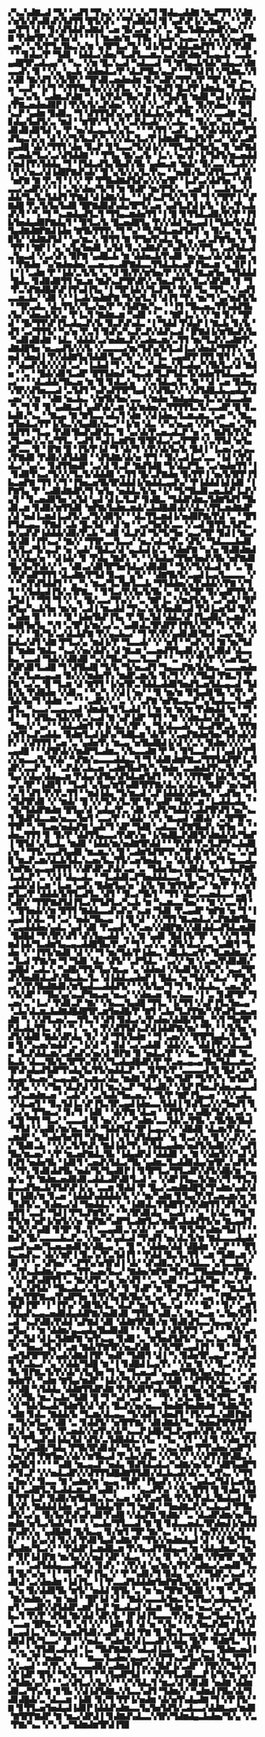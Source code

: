 ▞▚▃▚▟▇▃▟▝▜▞▝▃▟▜▝▜▚▃▚▝▞▝▞▃▚▞▜▝▉▟▄▃▟▟▇▝▆▃▛▜▜▝▞▟▇▞▅▜▞▟▚▟▊▟▚▜▟▜▜▝█▜▞▟▚▝▝▜▚▟▉▟▟▝█▝▄▟▚▛▐▞▄▜▅▞▃▝▝▃▛▞▄▞▛▜▝▟▝▝▊▞▟▜▟▟▚▟▇▟▝▃▅▝█▞▃▞▅▝▞▝▃▝▇▃▜▟▇▃▅▟▛▞▅▞▞▝▇▝▛▟▆▜▛▞▚▞▙▞▟▝▝▝▐▝▆▃▆▞▆▝▜▜▙▝▐▃▙▞▚▃▄▃▚▞▞▃▜▞▄▃▟▜▙▃▅▞▝▃▜▞▛▜▃▜▙▃▚▞▆▝▄▜▛▜▃▞▜▞▝▟▐▞▙▟▝▟▟▃▆▟▜▜▝▞▟▝▛▟▉▝▝▝▊▟▄▞▛▝▜▟▊▝▐▟▟▃▞▟▅▞▜▃▟▜▃▃▆▃▚▃▛▟▛▟▆▞▜▃▄▃▙▝▃▃▙▝▄▟█▜▛▃▟▃▄▞▚▝▚▃▝▞▆▝█▃▚▃▟▝▚▟▃▃▟▝▜▝▇▜▄▃▙▜▟▞▚▟▄▃▞▟▇▃▃▟▚▝▉▝▝▞▄▝▄▃▙▝▟▟▅▟▃▞▛▝▟▃▛▜▙▞▄▃▛▝▝▜▜▟▐▜▝▞▜▟▆▃▚▜▞▟▉▝▇▞▟▜▝▞▙▜▛▞▝▜▛▟▊▃▅▟▅▟▆▝▉▞▚▟▛▞▜▜▚▞▛▝▜▛▐▞▅▝▄▃▅▝▃▃▛▝▐▞▜▝▚▜▜▜▙▞▙▞▞▞▟▜▃▝▞▝▆▝▇▟▜▝█▃▛▛▐▟▆▟▄▝▜▃▙▃▚▝▄▃▚▞▙▝▃▟▆▃▛▟▇▝▚▝▐▞▛▟▞▜▙▞▚▛▐▝▞▜▄▛▇▝▆▟█▝▚▟▐▞▞▟▅▟▞▛▇▃▅▟▅▟▉▛▐▝▛▞▙▜▞▃▛▟▅▞▝▞▞▟▝▞▃▞▛▝▄▜▃▝▉▞▛▟▅▞▝▝▉▜▚▃▛▝▄▟▆▝▉▟▉▃▝▜▝▟▜▜▜▟▚▞▄▞▙▜▟▃▙▞▆▞▜▜▙▝▝▞▞▃▃▟▇▝▅▟▊▟▄▞▙▟▜▞▃▝▆▟▝▝▆▜▛▞▜▝▄▜▝▃▛▟▃▟▞▝▞▃▙▃▝▝▉▞▄▞▚▃▚▟▆▝▞▟▊▟▊▟▉▜▟▝▄▝▛▝▅▞▟▃▄▃▙▞▄▜▃▝▝▝▚▜▜▝▃▟▚▝▚▝▛▟▞▟▟▞▄▞▛▜▟▜▄▃▚▞▄▝▟▝▞▞▜▞▙▃▛▞▚▝▞▞▟▃▜▃▞▛▐▟▆▟▛▜▅▟▜▞▛▃▞▝▟▞▃▟▛▃▄▟█▝▟▞▞▜▜▜▝▟▅▝▉▃▛▝▊▜▃▃▞▜▞▟▐▞▞▝▜▜▃▟▞▜▅▜▄▝▉▝▅▛▇▟▛▃▅▟▞▜▃▞▃▞▟▜▟▟▇▝▝▝▛▜▄▝▇▞▃▞▙▝▐▃▚▝▅▞▟▝▐▞▜▟▜▞▆▃▅▟▟▞▅▟▐▜▚▜▟▟▄▝▜▝▐▜▟▃▟▜▄▜▙▟▚▜▙▝▄▟▅▃▆▝▆▟▞▝▉▞▃▃▚▜▃▟▞▞▚▜▝▞▅▃▞▟▐▟█▛▇▟▚▟▞▝█▝▄▜▞▞▄▜▃▜▚▃▝▝▅▟▊▞▙▞▟▜▜▃▃▟▝▟▝▝▅▛▇▝▇▝▛▃▜▝▐▝▞▝▛▝▛▜▙▟▇▟▜▟▚▞▞▞▅▜▛▝▐▃▛▃▞▟▟▜▅▝▝▟▜▃▃▞▃▟▛▞▞▝▐▝▃▜▞▟▅▞▜▞▜▝▆▝▉▟▛▝▆▞▛▜▞▃▝▃▅▛▐▝▃▃▙▜▃▞▞▟▟▞▜▃▜▃▜▟▟▜▝▛▇▟▝▟▐▟▇▞▟▃▝▝▐▟▚▃▛▜▞▞▜▝▊▝▜▝▞▜▛▛▐▝▚▛▇▟█▝▛▃▜▞▙▞▙▟▉▝█▛▇▟▉▟▚▟▄▜▛▜▞▃▅▝▄▟▜▃▛▟▐▞▙▝▐▞▃▜▚▃▙▟▚▜▝▝▚▝▜▝▚▃▆▟▄▟▜▃▜▝▜▜▄▃▆▟▅▜▜▝▐▝█▝▊▜▜▟▃▟▉▞▛▞▛▝▐▜▙▜▅▟▄▟▉▛▇▟▄▜▝▝▉▜▃▞▙▝█▃▅▟█▜▄▝▛▞▞▟▟▝▆▃▄▟▐▝▜▟▅▜▞▟▟▜▄▟▇▟▇▛▇▟▐▟▅▝▇▜▙▜▜▜▚▝▜▝▚▞▝▜▞▜▟▃▅▟▜▟▜▝▄▝▉▞▃▝▆▝▆▝▉▜▞▝▟▟▇▟▜▟▝▝▄▞▆▃▚▝▉▜▜▝▇▝▛▜▅▜▚▟▃▜▄▝▄▝▃▞▃▛▇▜▅▝▅▝▉▝▛▛▐▝▇▛▐▝▄▝▄▜▄▜▅▟▊▝▄▜▟▝▊▃▚▟▇▟▚▞▚▟▜▞▞▞▛▜▃▝▃▟▜▟▃▟▃▜▄▃▟▝▞▃▞▟▚▝▉▛▇▝▄▟█▃▙▝▆▝▟▟▅▃▙▜▚▟▉▝▅▞▅▃▞▟▞▟▞▟▅▝▄▝▝▛▇▟▅▝▚▞▆▟▅▟▅▞▃▃▅▃▄▃▟▛▇▟▃▃▜▜▟▃▙▃▅▛▐▜▅▃▆▝▄▝▊▛▐▝▐▝▐▝▃▟▆▝▛▝▐▟▞▃▜▞▙▝▄▝▟▝▉▞▛▞▆▜▅▞▛▝▞▞▙▝▇▃▆▜▅▝▜▜▟▟▟▝█▟▃▝▊▟▉▟▉▜▜▝▆▃▆▝▇▟▚▃▛▜▛▟▛▞▃▜▅▃▛▜▚▝▉▃▞▟▛▟▉▝▊▝▜▝▛▃▚▛▇▟█▟▚▛▐▜▚▟▐▜▄▝▐▝▜▛▐▟▞▞▜▃▛▜▞▝▛▟▝▜▄▝▜▜▃▝▞▃▟▜▃▃▆▃▙▞▝▟▉▝▞▝▐▃▟▞▅▟▆▛▇▝▜▞▅▜▃▜▝▟▐▜▝▜▚▝▆▞▜▝▄▞▆▟▜▞▙▝▝▜▛▃▟▃▝▟▃▜▜▞▞▜▃▞▅▞▛▝▚▜▟▛▇▞▚▃▝▝▐▜▝▜▙▃▅▃▜▜▚▟▟▜▙▞▙▞▝▟▅▃▙▜▞▃▝▛▐▃▜▝▇▟▆▃▆▝▚▟▉▝▝▃▝▝▇▛▐▃▚▝▞▝▇▝▊▞▝▜▛▟▝▝█▞▜▜▚▛▐▜▃▟▄▃▛▞▙▝▉▃▛▟▚▟▃▝▐▝▜▟▟▝▛▟▄▛▐▝▇▃▙▝▊▞▙▝▟▜▝▃▞▜▜▜▞▝▚▞▅▝▛▃▜▝▉▟▚▞▚▃▛▃▛▞▟▟▚▃▟▝▐▛▇▟▐▞▆▜▙▟▚▜▄▝▚▟▊▟▉▟▇▝▐▟▃▝▟▟▟▞▃▞▅▟▆▃▛▞▃▟▅▃▆▞▃▜▜▝▆▞▜▃▛▞▃▟▇▜▚▟▇▟█▜▅▝▅▃▄▟▜▞▞▞▙▝▞▃▃▃▃▞▆▞▜▟▚▞▙▜▃▟▐▃▞▟▅▟▞▜▜▜▚▝▃▞▅▟▝▟▅▟▐▝▛▞▟▟▇▜▄▜▟▟▊▜▃▞▜▞▝▞▞▞▜▃▝▃▄▟▛▛▐▜▜▝▉▜▝▃▚▝▊▞▝▟▄▟▚▜▞▞▞▟▝▃▞▝▐▃▙▟▝▜▝▃▚▜▃▝▚▟▅▃▚▜▃▟▄▞▚▜▙▜▃▞▟▝▇▟▅▝▝▃▝▝█▟▞▟▊▜▃▟▛▝█▜▜▟▅▟▝▜▄▃▟▞▜▃▛▜▟▃▜▞▟▟▅▜▜▟▃▃▅▃▞▃▞▝▝▝▟▃▟▟▞▜▙▃▅▝▆▝█▝▊▟▃▞▄▝▝▞▃▜▟▃▄▜▃▝▇▝▝▟▝▃▅▝▉▟▅▃▚▜▛▞▟▜▅▃▃▟▝▃▜▟▜▝▚▟▚▟▜▜▛▜▄▟▝▞▟▜▙▞▞▝▞▟▜▟█▃▙▃▄▟▄▞▟▃▅▞▝▞▆▝▝▟▇▝▅▃▙▃▝▞▆▜▙▜▅▞▃▃▝▞▆▟▅▝▆▟▄▟▄▃▜▃▚▞▟▃▃▟▅▝▚▝▜▝▊▝█▝▄▟▇▃▟▝▄▟▛▟▞▃▆▝▟▞▆▟▅▞▃▜▜▜▜▜▃▜▞▃▃▟▛▝█▝▊▃▙▟▊▞▚▃▝▝▇▃▄▝▇▝▇▜▃▃▚▟▃▜▝▟▆▝▞▟▐▟▅▃▜▃▆▃▆▃▝▃▅▝▚▝▇▃▅▜▅▟▃▞▛▛▐▞▙▃▚▜▄▟▉▞▅▃▞▝▐▞▆▝▟▃▝▞▚▞▅▃▅▝▞▟▜▝▄▃▅▝▃▜▜▟▟▜▜▝▜▃▄▝▛▟▊▜▙▟▚▟▛▟▃▝▊▝▄▞▟▞▛▃▅▃▟▃▛▝▅▝▃▝▇▟▜▞▛▞▙▞▜▃▅▞▞▃▚▞▜▜▃▝▃▟▜▝▚▟▐▃▆▛▇▝▉▜▛▟▃▞▃▞▛▜▛▝▞▃▜▜▟▝▅▜▄▟▛▃▃▝▉▝▐▛▇▝█▝▐▜▞▛▐▟▝▜▝▟▞▜▝▞▛▞▟▞▙▞▙▝█▟▐▝▐▃▅▞▃▞▄▃▞▛▇▟▉▝▛▟▉▞▟▜▟▟▉▝▝▟▜▟▇▞▟▞▅▝▛▜▝▝▉▞▃▟▐▃▞▃▃▝▐▟▝▞▛▟▟▃▞▝▄▞▃▝▊▟▜▜▅▟▛▝▃▞▟▝▊▃▛▝▇▟▜▟█▝▜▞▟▃▛▜▃▝▃▞▅▟▅▜▜▝▐▝▊▟▉▜▚▃▞▜▞▞▞▜▃▜▞▟▟▟▉▝▃▜▜▝█▞▃▛▇▟▅▝▉▞▛▛▐▝▅▞▙▜▛▛▐▜▙▃▅▛▇▝▜▜▝▞▜▝▐▜▅▃▅▜▙▜▛▟▟▟▐▞▆▟▟▃▄▟▚▞▝▛▐▟▟▟▐▟▐▟▊▝▐▛▇▜▄▝▛▝▃▟▉▟▇▟▛▞▜▝▅▜▄▝▅▟▟▃▜▞▅▝▐▞▝▜▞▜▙▟▊▃▅▃▙▛▐▃▛▞▄▜▝▝▊▃▅▟▉▜▅▝▄▜▟▝▄▟▝▟▐▃▜▃▛▝▊▟█▃▝▜▟▟▛▟▆▃▜▟▇▜▟▜▝▜▙▟▊▃▆▝▊▟▉▞▆▜▜▟▊▝▆▛▇▞▙▟▆▃▆▟▞▃▙▟█▟▊▟▞▞▟▃▚▜▜▃▆▟▇▟▛▞▟▝▅▟▐▃▆▟▐▃▟▜▞▃▞▜▞▟▉▜▞▝▝▟▃▜▜▃▆▟▐▞▅▟▉▛▇▞▛▟▝▃▝▝█▜▛▜▟▃▄▃▝▛▇▟▝▃▙▝█▃▜▟▝▝▟▝▆▝▝▃▞▜▅▜▞▃▃▝▞▃▟▝▉▜▜▃▜▟▜▃▆▞▄▟▚▛▐▟▟▟▞▟▉▞▛▃▙▝▚▟▉▝▟▃▛▟▝▜▞▜▞▜▅▝▄▃▞▜▛▝▉▟▐▝▇▃▞▟▞▟▉▝▐▜▚▃▞▝▇▞▞▝▜▜▛▃▃▜▃▃▞▝▅▃▚▟▃▞▛▃▝▟▜▞▝▜▟▃▃▃▙▟▊▞▙▜▃▞▜▞▄▃▛▝▅▝▄▟▞▝█▟▃▞▟▝▄▃▙▟▐▞▃▝▛▟▅▛▇▝▚▞▅▝▉▟▉▟▆▟▚▞▞▟▄▞▅▝▝▟▐▟▞▝▊▝▛▟▄▝▇▟▚▝▚▝▝▞▙▟▄▞▜▜▅▜▅▟▚▜▙▝▅▛▇▟▊▜▙▞▙▞▛▟▞▞▝▃▝▟▊▃▞▟▊▜▛▜▅▜▟▃▞▟▉▟▉▝▝▜▞▞▜▞▟▃▟▝▊▝▃▝▇▞▛▟▚▟▛▜▜▜▝▟▃▟▇▞▛▜▟▝▉▃▄▝▄▜▞▝▝▟▇▜▙▜▞▃▄▟▐▃▄▜▃▃▃▃▝▞▝▝▚▞▛▟▜▟▟▜▝▝▄▝▚▝▆▃▞▜▃▜▅▜▃▃▙▝▜▜▟▟▅▞▄▜▚▟▟▞▞▛▇▝▞▜▜▝▝▞▙▟▄▟▐▜▞▃▜▛▇▃▝▝▊▜▃▞▛▞▙▞▙▜▙▝▄▝▚▜▞▜▛▝▉▞▄▟▛▜▜▞▚▞▜▟▐▝▝▜▜▝▜▝▞▝▄▝█▞▃▃▞▜▚▞▞▝▃▝▇▛▐▃▝▞▆▟▜▞▙▝▃▞▚▟▞▝▉▛▇▜▄▞▚▃▙▜▅▝▆▞▅▝▃▟▐▝▆▃▟▟▝▜▚▃▚▞▙▜▅▟▉▃▟▝▛▟▐▃▅▜▟▝█▞▄▞▚▟▅▝▉▝▝▝▝▝█▝▐▟▅▜▙▛▐▜▄▝▛▝▉▃▜▟▝▟▟▃▚▛▐▜▃▟▉▞▚▃▆▟▝▝▆▟▉▜▅▜▄▝▚▜▝▃▜▛▐▞▆▞▃▞▃▝▄▟▊▟▃▜▛▟▛▛▐▜▜▞▞▜▞▝▜▝▄▜▚▝▟▃▝▞▝▝▉▞▜▞▃▞▟▃▙▛▇▝▛▞▄▃▙▃▞▝▜▝▛▞▛▞▄▟▊▟▊▜▙▟▝▃▄▞▅▞▝▞▙▟▃▞▟▜▝▟▇▝▛▜▃▞▄▝▆▟▐▞▛▝▜▃▃▟▞▝▞▝▅▜▝▝▚▟▚▝▟▝▇▝▆▞▜▟▉▝▆▟▆▝▇▟▃▝▚▃▞▞▅▞▟▟▚▝▟▝▇▃▆▝▃▃▅▟▜▜▄▟▊▞▄▜▝▟▉▟▝▟▃▃▙▃▝▃▃▟▝▜▟▞▞▟▉▟█▝▚▞▞▜▙▞▚▃▃▜▃▃▛▝▝▃▝▝▞▝▛▞▛▝▞▃▅▜▄▞▛▟▛▟▊▜▃▟█▝▜▝▟▜▙▟█▝▜▞▙▝▜▞▅▃▟▜▝▜▄▃▃▛▇▞▙▜▅▃▝▃▃▃▅▟▅▞▛▃▜▃▅▃▄▃▅▝▉▞▞▞▆▟▅▜▚▝▆▟▛▃▆▞▙▝▊▞▜▝▞▝▞▜▙▟▝▛▇▃▜▝▛▛▇▝▃▞▃▝█▝▜▃▆▝▟▝▇▜▜▝▐▞▅▜▛▃▜▟▟▃▟▟▉▜▅▟▜▃▅▜▟▃▄▃▟▝▜▟▊▞▙▝▛▟█▟▅▝▞▟▊▃▝▝▚▞▚▝▞▟▐▝▅▞▝▝▉▝▆▞▆▝▉▜▄▟▊▜▙▝▄▜▚▝▚▜▟▞▙▞▜▝▟▟▆▝▃▝▝▝▃▟▛▞▞▝▃▝▞▝▃▛▇▝▅▛▇▃▄▃▛▝▄▜▄▟▃▃▜▃▅▛▇▜▃▝▚▃▃▞▃▃▄▃▄▟▝▟▆▟▆▝▊▜▃▟▟▝▐▝▆▝▆▝▆▞▆▝▛▟▆▟▟▝▆▝▝▜▝▟▝▝▜▝▟▜▙▃▜▟▞▞▛▃▚▃▟▝▇▝▄▛▐▟▛▝▜▜▝▝▇▝▞▟▆▃▙▞▟▜▄▝▚▜▚▝▝▜▅▞▞▝▄▞▝▝▟▟▃▟▆▜▝▛▐▞▟▃▚▜▛▝▄▝▜▞▟▃▃▟▞▝▟▃▟▜▛▃▙▝▛▛▇▞▆▜▚▃▛▃▟▟▄▝▉▟▆▜▃▟▐▟▚▞▜▟█▃▆▝▟▞▛▝▞▃▄▛▇▟▅▜▅▞▜▟▚▟▞▟▛▞▝▞▟▜▜▜▝▃▅▝▃▝▄▟▅▜▚▝▆▃▄▝▅▜▙▟█▟▐▞▟▝▞▃▚▝▉▟▆▞▞▞▞▝▄▃▄▟█▝▝▝▟▜▛▟▞▞▆▟▛▜▃▟▆▃▝▞▙▃▃▟▇▝▛▝▚▝▉▜▃▃▛▝▐▝▄▟▐▞▛▜▞▞▅▃▃▞▙▝▛▟▞▝▚▛▇▞▄▃▃▃▟▟▄▃▜▝▜▝▟▟▊▟▆▛▇▃▞▜▜▜▟▟▜▛▐▃▜▟▛▞▃▃▛▝▆▝▝▃▛▟▞▃▙▃▅▝▃▟▆▜▙▟▜▞▚▝▆▟▅▝▃▃▆▟▟▜▚▃▜▞▝▃▛▜▄▞▞▟▄▞▟▟▄▃▆▝▛▟▄▞▟▜▙▞▟▜▟▃▆▜▟▜▝▝▚▜▝▞▛▛▇▛▐▟▞▜▞▜▅▜▄▞▃▜▛▝▐▟▉▜▝▝▜▃▟▝▄▜▄▞▆▜▚▟▉▜▛▛▇▞▟▃▚▞▟▃▚▝▇▟▛▝▅▞▅▟▜▞▃▜▝▟▜▝▛▞▛▃▜▜▝▝▆▟▐▟▄▝▜▞▆▃▟▝▃▛▐▟▟▟▞▟▆▜▙▞▝▃▟▜▅▝▃▝▞▜▟▜▛▟▊▝▞▝▆▟▞▝█▝▞▞▜▞▚▜▃▜▛▝▉▞▄▟▛▝▜▟▞▃▆▝▐▃▟▟▃▟▄▝▝▝█▞▜▟▟▛▇▟▆▝█▜▄▞▟▝▄▟▄▞▛▃▝▟▉▝▃▟▜▞▜▟▟▞▃▟▟▜▛▟▜▝▅▞▚▃▜▝█▟▛▟▃▃▆▞▅▃▃▜▅▜▝▃▃▞▛▝▝▟▟▞▝▞▚▝▇▃▄▟▝▟▉▟▞▝▃▜▛▜▛▃▜▜▛▝▚▝▜▃▅▞▅▟▄▛▇▝▄▟▞▜▝▟▛▝▜▟█▝▃▟▃▃▚▛▇▜▙▟▚▝▆▜▅▝▚▝▝▟▅▃▜▜▜▝▊▝▉▞▛▝▟▟▜▜▄▃▃▞▛▟▛▞▅▝▐▞▆▟█▃▛▟▉▜▞▟▆▟▞▟▞▜▅▛▐▝█▜▟▝▄▜▄▟▃▝▆▟▉▝▐▟▟▞▆▞▅▟▇▜▛▟▟▝▝▝▛▞▛▝▛▃▜▃▛▜▚▃▙▟█▞▅▝▝▜▜▞▃▃▟▜▄▟▉▝▆▃▆▃▚▝█▝▃▟▆▜▟▜▛▜▚▞▜▛▐▞▆▜▞▞▚▃▝▃▚▟█▝▆▃▛▃▆▞▟▃▙▜▟▃▚▃▅▞▙▃▜▜▞▃▅▜▅▟▄▝▃▝▟▞▙▜▚▝▄▞▜▝▆▃▃▟▃▞▆▛▇▞▄▃▄▟▜▜▜▝▞▟▛▟▛▃▛▟▞▃▄▝▃▝▜▟▅▜▄▃▚▟▉▟▃▝▟▃▄▟▄▛▇▛▐▃▟▃▛▝▃▝▞▟▝▟▄▃▟▃▝▝▜▃▟▟▊▃▛▜▅▟▟▟▃▃▞▝▊▝▅▞▜▝▅▃▚▝▐▞▙▃▟▟▞▟▐▃▆▝▐▃▅▝▄▟▚▝█▟▆▜▄▞▅▝▐▞▙▝▇▝▇▜▜▟▛▃▞▝▆▞▛▝▛▞▅▜▅▜▃▞▛▝▟▟▟▞▙▜▜▃▟▜▃▝▟▜▝▝▉▃▞▜▙▜▝▝▜▜▝▟▄▞▃▃▅▟▃▃▞▃▄▜▚▟▛▞▝▜▜▛▇▟▜▟▐▜▃▞▛▜▟▜▃▞▚▃▙▝▆▝▚▃▆▃▃▜▅▞▝▝▇▝▞▃▃▜▜▝▚▝█▜▅▟▞▞▆▝█▜▜▝▇▟▟▃▃▟▚▟▚▞▚▃▆▝▜▟▊▝▛▃▄▟▛▝▆▛▇▝▅▝▜▝▐▃▄▟▐▞▟▃▝▜▝▃▞▝▅▟▞▜▙▃▄▝▐▝█▝▟▝▝▞▞▜▜▝▇▃▅▟▃▞▃▛▇▟▇▜▙▃▞▃▄▟▟▟▅▞▄▟▃▝▄▟▝▟▊▝▛▃▄▟▚▝▛▃▅▞▞▟█▛▇▞▞▟▊▟▟▃▟▜▟▃▆▟█▝█▟█▟▝▜▚▜▛▞▟▜▝▟▚▜▄▃▟▟▝▃▚▝▇▝▄▟▊▝█▟▐▜▞▜▛▝▄▝▞▞▜▝▜▝▆▟▐▟▞▜▃▟▆▜▄▃▄▃▟▟█▜▙▞▛▃▞▝▜▝▃▞▞▃▝▟▜▞▟▃▞▃▄▝▄▟▉▜▝▜▄▟▅▝▞▝▐▜▜▞▆▟▊▝▟▝▞▝▜▝▆▞▜▟▞▛▐▟▅▃▝▟█▃▙▃▅▜▚▝█▃▆▟▆▃▞▃▃▜▃▟▝▛▇▞▆▝▜▝▜▟▊▝▟▃▝▟▜▞▝▃▛▜▟▃▝▝▃▞▞▝▇▝▞▃▅▞▛▟▉▟▉▞▄▟█▟▝▃▟▃▚▝▚▟█▞▜▜▞▜▄▞▆▃▄▝▄▝▟▟▅▟▝▞▙▟▊▜▞▞▙▞▚▝▄▃▞▜▛▟▚▜▅▟▉▟▃▟▚▜▙▃▙▃▜▃▝▟▐▟▟▃▄▟▅▛▐▝█▟▃▝▅▝▜▟▞▝▟▃▞▝▛▜▄▜▃▞▚▜▚▜▙▟▇▟▊▞▆▜▄▟▃▃▟▟▟▜▞▝▝▞▙▜▄▞▜▝▜▝▊▞▟▃▙▃▝▃▅▃▜▞▚▜▞▟▛▝▝▜▙▞▄▞▄▃▛▜▅▃▅▝▅▃▞▝▞▟▅▃▅▝▉▃▚▃▃▝▐▝▃▝▊▟▛▜▛▝▜▃▅▞▃▝▐▃▞▝▛▟▊▃▛▝▇▞▝▞▙▃▃▜▄▟█▝▜▜▃▝▐▞▜▜▝▞▄▛▐▜▃▜▅▃▄▝▝▃▙▞▟▃▆▃▙▟▇▟█▟█▜▛▃▆▜▅▟█▞▛▝▇▜▝▃▙▞▜▃▛▛▇▞▚▜▚▟▜▃▅▃▅▟▇▝▚▝▞▟▜▃▅▞▃▃▜▜▃▜▝▟▜▝▉▟▃▞▄▜▚▟▅▞▟▟█▞▛▜▄▝▚▜▝▜▅▜▛▝▛▟▃▟▄▜▜▃▝▟▝▝▚▝▃▝▄▝▛▞▟▜▜▟▚▃▛▟▐▟▟▛▇▞▆▞▝▜▚▝▝▞▙▜▅▝▄▟▜▞▟▟█▝▇▟▞▟▛▟▄▝▊▞▝▟▝▜▜▞▙▟▆▝▝▜▝▃▅▞▞▝█▜▛▜▄▟▃▜▃▜▙▝▇▝▊▞▚▃▅▞▅▟▟▝▃▝▐▞▟▝▚▝▉▟▝▃▞▃▟▟▊▝▟▟▞▞▃▝▟▟▐▜▚▞▟▃▃▟▃▝▜▃▛▟▟▃▆▞▃▟▚▟▚▞▅▞▟▝▉▛▇▝▉▝▅▟▃▞▛▝▞▝▆▃▝▜▜▟▚▟▉▝▇▃▙▃▙▝▟▃▃▜▙▜▃▜▛▜▚▞▛▞▞▜▃▟▄▟█▟▛▞▛▝▛▃▅▃▄▃▄▜▙▞▜▟▃▃▆▃▞▜▛▟▚▟▄▟▜▟▛▜▚▟▄▜▄▜▜▞▅▟▟▃▛▝▃▝▊▜▜▞▛▝▃▃▃▃▟▝█▝█▟▝▃▆▞▟▃▄▞▙▃▅▞▚▃▄▃▆▞▚▃▆▃▞▟▄▝▆▟▇▝▟▜▚▝▆▞▜▟▛▝▜▞▛▞▚▝▆▜▟▞▚▞▟▜▄▝▞▝▞▜▅▝▟▃▛▟▝▟▐▝▆▃▚▃▛▝▜▟▃▟▉▞▝▞▙▛▐▜▅▃▛▟▅▃▅▃▃▟▃▟▚▃▆▟▆▃▅▝▝▃▟▞▚▝▃▞▙▟▞▜▅▃▅▃▚▝▜▞▛▝▇▛▐▜▄▃▅▝▝▞▞▃▟▃▝▞▟▃▅▜▝▝▉▃▜▟▐▃▚▛▐▜▃▜▛▃▄▟▐▟▅▃▃▜▟▟▐▝▊▟▜▃▞▞▞▜▅▟▜▝▊▝▃▞▄▝▛▜▅▃▞▝▊▞▜▝▐▟▊▝▝▟▞▛▇▝▟▃▅▝▝▟▜▜▞▃▚▟█▞▜▟▚▝▃▞▃▝▟▝█▝▜▜▝▜▃▞▝▃▃▃▟▝▉▝▅▞▞▝▃▞▚▟▆▞▃▃▜▟▞▃▜▜▙▝▃▜▙▜▙▜▙▟▝▜▜▟▝▞▄▟▊▞▆▞▅▃▜▟▞▝▜▟▟▜▟▃▜▛▐▃▄▃▞▞▝▟█▟█▝▟▃▆▞▛▟▃▝▃▃▆▟▛▝▄▝▚▟▅▜▅▜▜▝▚▛▇▟▐▝▄▜▝▟▜▟▄▟▞▝▅▝▊▃▞▞▅▝█▝▞▃▛▞▞▃▞▝█▟▊▃▙▝▝▞▞▃▜▞▛▟▚▝▇▟▐▟▞▜▚▝▚▜▟▃▄▟▅▞▅▟▜▞▙▟▉▞▞▝▄▟▜▜▙▞▆▃▅▞▝▞▛▝▆▃▅▛▇▟▃▜▙▝▐▟▄▟▛▟▝▟▟▟▉▝▄▝▇▝▞▟▅▜▞▞▚▟▝▟▊▟▜▝▅▟▅▜▙▝▐▟▊▜▝▃▅▟▚▜▟▃▞▜▙▝▄▟▆▃▜▃▟▟▉▟▄▞▆▜▛▃▚▟▜▞▙▝▞▜▚▝▊▟▊▟▟▜▙▝▅▟▞▜▞▜▄▟▊▛▐▝▊▜▛▜▃▞▜▜▃▟▛▞▟▜▞▟█▞▆▝▄▃▆▞▄▝▛▝▇▟▆▃▅▟▉▟▊▃▟▟▃▟▛▟▊▜▃▟▝▃▝▞▟▛▐▜▄▃▜▞▆▞▞▜▝▜▜▃▜▟▃▃▟▜▅▃▙▜▜▟▚▛▐▞▄▝▃▃▆▝▉▟▟▝▛▝█▃▞▃▅▟▇▟█▜▞▜▚▟▆▞▄▟▞▟█▝▐▟▉▞▆▝▊▃▅▝▐▟▟▟▚▟▟▟▟▞▙▝▞▝▆▞▚▟▆▝▊▜▄▞▛▞▛▃▅▃▆▞▅▝▆▝▉▟▜▞▃▝▊▟▅▃▞▟▝▜▅▟▟▃▚▝▄▝▐▟▉▟▃▜▜▟█▜▚▞▛▟▇▜▜▝▟▜▝▟▞▝▅▜▜▝▃▃▛▝▜▟▐▝▛▜▃▛▇▜▞▃▝▝▚▜▛▟▊▟▄▝▚▃▟▞▝▝▄▝▐▞▟▃▝▛▇▝▊▜▜▞▆▝▅▛▐▞▆▜▞▞▅▝▅▛▇▞▚▟▛▜▃▟▇▜▃▞▆▟▛▃▙▟▟▜▜▞▅▝▇▃▄▟▜▜▄▜▞▞▚▟█▝▊▜▛▝▊▃▜▝▃▃▄▟▊▃▚▞▟▞▝▃▞▝▜▝▊▜▞▜▚▟▆▞▜▟▐▝▝▝▇▟▚▝█▞▃▃▃▃▙▃▛▃▝▞▅▞▚▞▄▟▃▟▝▜▚▟▜▝▅▞▟▃▜▞▆▝▇▟▃▃▃▟▄▟▞▃▄▟▚▃▆▞▜▃▅▃▆▟▊▜▞▟█▃▄▝▃▝█▝▚▝▟▟▅▞▟▟▝▟█▟▆▝▞▃▛▝▝▝█▜▙▃▅▟▚▃▝▟▞▞▆▛▐▝▉▃▚▞▛▃▜▟▐▜▝▝▛▟▟▝█▃▜▃▜▜▝▃▆▝▜▟▉▃▆▝▞▟▊▝▞▝▃▝▟▜▅▞▝▃▛▜▚▞▅▜▛▟▐▝▟▞▝▟▚▟▉▃▚▞▝▟▟▃▃▝▄▜▃▃▙▞▞▞▚▜▚▃▙▟▆▞▄▃▅▃▜▜▚▃▅▞▙▃▞▝▇▟▅▞▆▛▇▝▜▟▜▃▛▜▙▟▅▟▚▞▛▜▙▝▞▞▚▟▚▟█▜▜▝▃▝▇▞▟▜▚▞▄▝▅▞▟▜▝▝▃▝▄▟▉▝▝▃▟▟▞▜▅▝▄▃▚▞▛▝▅▝▚▞▟▜▟▞▝▜▙▃▟▃▞▃▜▃▄▜▞▝▊▝▊▟▛▝▆▝█▃▜▜▃▟▝▜▜▃▝▝▇▃▙▟▚▟▄▜▜▛▇▃▄▜▚▟▛▜▅▝▊▜▚▜▄▜▙▜▙▞▅▝▄▞▝▃▛▝▛▞▝▃▄▝▐▜▙▞▅▝▛▜▙▛▐▜▛▝▐▝▐▜▚▞▝▟▊▜▙▜▃▝▟▃▛▝▆▞▜▝▆▃▚▟▝▝▝▝█▞▝▝▊▞▝▃▆▜▞▟▄▟▚▃▄▃▅▟▉▟▄▟▟▛▇▞▅▟▊▟▊▝▜▜▙▞▚▟▊▃▚▝▇▝▅▃▅▝▃▜▅▞▙▜▝▃▟▝▚▃▛▟▉▞▛▟▟▝▄▛▇▟▝▟▊▝▟▟▇▜▛▟▊▞▆▝▉▟▊▟▜▃▃▜▄▃▄▞▞▃▛▝▅▜▄▞▝▝▆▝▟▟▆▞▄▃▄▟▄▜▙▟▉▟▉▝▝▝▇▝▄▟▝▟▜▞▛▜▝▃▟▝▝▝▚▜▞▃▅▃▛▃▜▟▝▟▐▃▜▟▇▛▇▝▅▜▚▃▄▝▊▟█▝▃▝▆▜▅▟▜▟▜▞▚▃▚▃▚▃▞▜▟▝▊▞▜▞▝▜▅▃▞▜▄▜▝▃▆▝▇▟▞▛▇▜▛▞▅▃▛▟▊▝▚▜▞▜▛▃▄▟▐▜▝▝█▝▝▜▃▞▆▃▅▜▟▜▛▜▛▞▄▟▞▟▇▟▐▜▛▝▅▟▛▝▜▟▉▜▝▟▐▝▚▝▉▟▅▜▛▃▄▃▛▝▚▟▚▟▜▝▛▃▙▃▞▝▄▝▞▟▟▞▜▟█▝▆▝▐▝▊▟█▟▐▃▄▜▚▝▝▞▅▝▇▝▞▝▉▃▞▝▞▞▅▜▙▝▊▛▇▃▜▞▛▞▟▞▚▜▄▜▅▝▜▝▅▝▜▃▅▃▟▝▄▃▆▞▛▜▙▜▄▞▅▟▃▝▝▃▝▃▆▟▆▜▚▝▚▟▆▝▇▜▄▞▆▟▛▝▐▟▞▞▜▞▞▃▛▃▄▞▟▟▉▝▝▟▜▜▜▞▟▃▚▝▃▟▚▞▝▟█▝▚▜▟▟▄▝▟▟▇▜▜▟▛▟▇▝▛▟▜▟▉▜▚▟▄▞▜▞▟▜▙▞▄▜▞▜▅▃▞▝▉▜▞▞▞▜▙▝▆▃▚▃▙▞▜▟▉▝█▝▜▝▚▟▝▃▟▝▃▝▝▜▚▝▄▜▃▜▙▝▜▞▛▜▃▝▊▃▝▟▝▜▟▞▙▃▟▞▜▟▆▜▞▟▝▟▚▝█▃▛▞▅▞▅▃▃▜▅▟▆▜▅▟▇▟▆▝▜▟▇▞▜▞▚▟▇▝▊▟▃▝▇▟▟▞▙▝▜▃▆▞▟▃▄▃▝▜▞▟▟▜▝▟▅▟▜▝▐▜▞▃▟▃▚▟▊▛▇▟▃▝▜▞▅▜▄▞▝▟▉▝▃▝▊▟▟▜▞▝▅▜▛▛▇▞▝▟▊▟▇▟▞▜▄▝▆▟▅▟▜▛▇▜▜▝▛▞▟▝▄▝▆▜▚▝▛▃▅▟▞▞▅▜▚▞▟▞▚▃▃▛▐▟█▞▜▃▛▃▄▟▞▟▜▞▚▟▞▞▛▃▃▝▜▝▛▜▄▟▚▟▐▟▄▜▟▝▟▜▞▃▜▟█▟▟▃▚▜▄▝▝▜▄▝▚▜▝▝▟▝▉▝▞▟▅▝▛▟▜▜▃▞▃▟█▞▜▟▄▝▛▜▙▜▛▟▊▟▞▝▜▞▅▝▃▃▝▞▄▃▚▟▆▝▛▜▚▟▅▞▄▟▛▜▝▞▅▞▟▜▝▛▇▜▅▞▞▟▞▞▆▜▙▃▟▝▛▃▙▞▟▜▄▝▞▞▜▞▞▝▞▞▟▜▚▜▛▟█▃▚▟▅▜▙▜▝▝▝▝▚▟▉▝▆▃▄▃▛▝▅▟▄▝▉▟▜▟▃▟▃▞▚▟▇▞▅▞▙▞▝▟█▜▄▟▛▜▞▝▊▃▛▝▞▞▅▟▃▟▛▞▞▟▜▜▜▟█▟▇▜▜▟▊▞▟▃▙▃▟▞▟▞▃▝▅▜▚▃▝▞▜▜▃▜▅▞▞▝▉▃▃▝▇▝▄▟▆▞▆▝▄▃▄▝▜▟▛▝▐▜▄▟▚▝▞▞▃▝▄▟▃▞▜▟▐▃▅▜▅▜▟▝▃▟█▜▃▜▃▟▟▃▆▃▛▝▄▟▉▞▝▝▝▝▄▃▟▜▚▞▝▞▙▝█▜▜▝█▝▊▟▅▝▟▟█▝▛▛▐▃▛▝▉▟▉▞▆▜▙▟▊▃▚▃▚▃▅▝▟▞▛▃▅▜▙▝▛▞▙▜▚▟▃▜▙▟▄▟▐▝▛▜▞▟▚▝▇▟▟▟▐▟▅▝▃▟▝▜▟▟▄▜▛▝▜▝▆▟▊▞▝▜▅▟▇▃▛▞▚▃▙▃▟▝▛▜▙▟▜▞▃▞▄▝▉▞▙▞▛▟▚▟▚▟▊▜▚▟█▝▞▟▄▛▇▝▉▟▇▞▝▃▝▟▃▟▛▟▆▞▅▞▜▃▅▟▇▝▅▜▃▞▙▟▞▜▝▝▚▝▄▃▙▞▜▜▃▃▟▝▇▝█▝▊▟▃▃▅▟▃▜▛▟▅▟▐▞▆▟▟▜▚▟▛▞▄▝▄▟█▟▇▝█▞▙▃▄▝▊▞▆▜▝▜▛▝▇▞▚▃▝▝▞▝▐▝▅▞▛▞▞▞▄▜▝▝▊▞▝▝▐▞▄▞▟▝▊▞▟▝▛▟▊▜▄▟▚▟▇▞▛▝▜▜▞▞▅▟▆▟▄▟▝▟▝▝▟▝█▞▜▜▄▜▄▟▆▞▜▃▞▞▝▝▛▟▟▛▐▃▆▟█▃▆▝▛▞▙▃▟▜▜▟▄▃▅▝▆▝▟▟▄▟▆▃▞▝▆▞▛▝▊▛▐▟▐▛▇▝▆▞▙▞▞▞▅▟▝▟▛▝▟▃▄▝▝▞▄▝▉▝▚▝▞▟▇▝▞▛▇▜▛▝█▞▛▃▝▝▝▃▟▜▟▟▄▃▃▟▜▟▚▝▊▟▚▝▝▞▛▞▟▝▄▞▆▞▄▜▜▞▚▟▆▃▞▃▅▟▉▝▜▃▜▝█▞▚▞▅▝▐▝▝▜▝▃▝▛▐▜▄▝▞▝▛▝▚▟▊▞▜▝▉▟▄▝▄▞▞▝▜▟▛▃▚▃▟▝▞▟▊▟▝▃▞▟▅▟▆▝▐▟▐▜▃▝▐▝▛▃▃▟▜▟▟▟▆▜▅▛▇▜▄▞▆▞▟▝▝▝▃▟▜▃▄▞▄▝▅▝▉▞▟▟▉▜▙▝▆▜▞▝▅▟▟▝█▜▙▝▃▝▆▝▅▞▜▛▇▝█▟▉▝▞▝▉▝▚▞▚▟▊▝▇▞▅▟▆▞▃▝▆▝▅▟▝▝█▛▐▟▝▟▝▝▇▟▞▃▃▃▙▜▅▃▜▃▜▜▄▞▄▟▄▃▆▞▞▝▅▜▝▃▃▟▛▞▟▜▟▟▛▃▆▛▐▃▛▝▇▃▟▃▟▝▟▃▆▝▜▟▆▝▅▝▅▃▞▃▞▝▅▝▄▞▙▃▜▝▛▞▛▝▟▜▟▝▇▞▟▟▝▟▛▞▙▝▐▛▐▟▐▜▃▃▃▜▚▜▅▝▇▃▞▜▄▟▃▜▝▃▙▝▃▃▅▝█▛▇▃▚▝█▝▄▜▝▞▞▝▐▟▇▝▊▝▟▝▅▝▚▜▄▝▝▞▄▜▅▃▛▟▆▝▐▜▝▟▊▃▄▟▐▃▝▞▆▞▅▃▆▟▜▟▊▞▃▟▛▝▟▟▝▛▇▝▉▝█▃▜▃▃▞▄▞▝▟▃▞▟▜▟▟▅▟▉▟▐▜▞▜▃▃▞▝█▝▝▞▅▟▃▝▚▟▅▜▞▟▐▃▃▟▛▞▟▟▄▝█▞▛▝▉▟▇▜▃▝▐▝▚▞▃▝▃▜▜▟▊▃▟▃▟▝▐▃▝▜▙▛▇▟▇▞▚▟▃▟▐▃▙▝▜▞▟▜▚▃▃▝█▟▆▃▅▟▐▃▝▝▚▞▛▝▅▟▅▞▝▞▝▝▆▃▃▜▃▟▅▞▄▃▄▞▞▞▛▜▚▃▆▜▃▞▆▟▝▟▃▝▛▜▝▞▞▃▄▟▝▝▚▜▚▝▄▜▃▃▃▟▉▞▃▟▆▟▐▜▚▞▃▜▙▛▐▞▃▟▛▝▐▜▛▞▞▜▟▞▞▜▞▛▐▟▛▝█▜▞▝▜▞▅▝▞▜▝▝▚▜▄▟▛▜▟▝▝▝▛▞▜▜▃▟▉▃▃▛▐▞▜▞▆▝▄▞▞▞▜▟▆▞▄▞▞▝▝▃▞▟▜▃▞▞▙▞▞▝▝▞▚▜▟▃▜▝▆▃▞▟▝▟▊▟▊▝▅▟▇▝▟▟▆▟▉▃▞▜▚▞▆▝▊▜▙▝▞▟▐▟▜▟▇▃▚▜▃▃▚▟▜▝▜▟▆▞▞▝▚▟▆▟▐▜▙▞▟▞▜▟▊▟█▟▞▃▝▟▃▃▆▝▐▟▊▝▊▞▜▝▛▛▐▞▅▟▆▝▟▞▅▜▚▟▄▟▇▝▜▝▞▛▐▜▞▝▇▝▊▜▜▃▅▜▅▟▄▟▐▟▊▛▐▟▟▟▚▟▆▃▃▜▄▜▅▜▟▜▞▃▟▃▃▞▟▟▇▃▄▞▆▟▉▝▇▜▛▛▇▟▛▝▇▝▆▃▞▟▛▟▐▝▊▟▇▟▚▟▃▃▚▜▛▞▜▟▆▟▄▃▙▟▅▞▜▞▄▝▞▃▝▛▇▞▚▃▝▞▚▝▄▞▜▟▆▟▆▜▛▟▐▜▉
